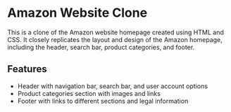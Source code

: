 # Amazon Website Clone

This is a clone of the Amazon website homepage created using HTML and CSS. It closely replicates the layout and design of the Amazon homepage, including the header, search bar, product categories, and footer.

## Features

- Header with navigation bar, search bar, and user account options
- Product categories section with images and links
- Footer with links to different sections and legal information


